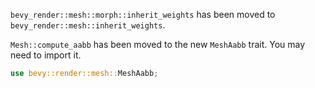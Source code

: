 `bevy_render::mesh::morph::inherit_weights` has been moved to `bevy_render::mesh::inherit_weights`.

`Mesh::compute_aabb` has been moved to the new `MeshAabb` trait. You may need to import it.

```rust
use bevy::render::mesh::MeshAabb;
```
